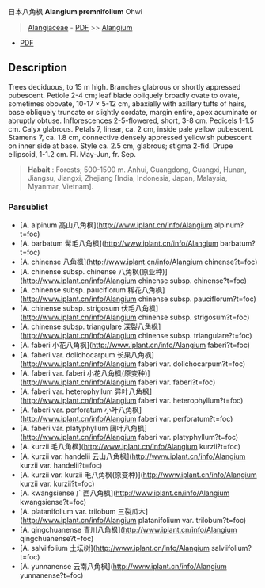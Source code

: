 日本八角枫 **Alangium premnifolium** Ohwi

> [Alangiaceae](http://www.iplant.cn/info/Alangiaceae?t=foc) - [PDF](http://www.iplant.cn/foc/pdf/Alangiaceae.pdf) >> [Alangium](http://www.iplant.cn/info/Alangium?t=foc)
 - [PDF](http://www.iplant.cn/foc/pdf/Alangium.pdf)

## Description

Trees deciduous, to 15 m high. Branches glabrous or shortly appressed pubescent. Petiole 2-4 cm; leaf blade obliquely broadly ovate to ovate, sometimes obovate, 10-17 × 5-12 cm, abaxially with axillary tufts of hairs, base obliquely truncate or slightly cordate, margin entire, apex acuminate or abruptly obtuse. Inflorescences 2-5-flowered, short, 3-8 cm. Pedicels 1-1.5 cm. Calyx glabrous. Petals 7, linear, ca. 2 cm, inside pale yellow pubescent. Stamens 7, ca. 1.8 cm, connective densely appressed yellowish pubescent on inner side at base. Style ca. 2.5 cm, glabrous; stigma 2-fid. Drupe ellipsoid, 1-1.2 cm. Fl. May-Jun, fr. Sep.


> **Habait** : 
> Forests; 500-1500 m. Anhui, Guangdong, Guangxi, Hunan, Jiangsu, Jiangxi, Zhejiang [India, Indonesia, Japan, Malaysia, Myanmar, Vietnam].



### Parsublist

* [A.  alpinum  高山八角枫](http://www.iplant.cn/info/Alangium alpinum?t=foc)
* [A.  barbatum  髯毛八角枫](http://www.iplant.cn/info/Alangium barbatum?t=foc)
* [A.  chinense  八角枫](http://www.iplant.cn/info/Alangium chinense?t=foc)
* [A.  chinense subsp. chinense  八角枫(原亚种)](http://www.iplant.cn/info/Alangium chinense subsp. chinense?t=foc)
* [A.  chinense subsp. pauciflorum  稀花八角枫](http://www.iplant.cn/info/Alangium chinense subsp. pauciflorum?t=foc)
* [A.  chinense subsp. strigosum  伏毛八角枫](http://www.iplant.cn/info/Alangium chinense subsp. strigosum?t=foc)
* [A.  chinense subsp. triangulare  深裂八角枫](http://www.iplant.cn/info/Alangium chinense subsp. triangulare?t=foc)
* [A.  faberi  小花八角枫](http://www.iplant.cn/info/Alangium faberi?t=foc)
* [A.  faberi var. dolichocarpum  长果八角枫](http://www.iplant.cn/info/Alangium faberi var. dolichocarpum?t=foc)
* [A.  faberi var. faberi  小花八角枫(原变种)](http://www.iplant.cn/info/Alangium faberi var. faberi?t=foc)
* [A.  faberi var. heterophyllum  异叶八角枫](http://www.iplant.cn/info/Alangium faberi var. heterophyllum?t=foc)
* [A.  faberi var. perforatum  小叶八角枫](http://www.iplant.cn/info/Alangium faberi var. perforatum?t=foc)
* [A.  faberi var. platyphyllum  阔叶八角枫](http://www.iplant.cn/info/Alangium faberi var. platyphyllum?t=foc)
* [A.  kurzii  毛八角枫](http://www.iplant.cn/info/Alangium kurzii?t=foc)
* [A.  kurzii var. handelii  云山八角枫](http://www.iplant.cn/info/Alangium kurzii var. handelii?t=foc)
* [A.  kurzii var. kurzii  毛八角枫(原变种)](http://www.iplant.cn/info/Alangium kurzii var. kurzii?t=foc)
* [A.  kwangsiense  广西八角枫](http://www.iplant.cn/info/Alangium kwangsiense?t=foc)
* [A.  platanifolium var. trilobum  三裂瓜木](http://www.iplant.cn/info/Alangium platanifolium var. trilobum?t=foc)
* [A.  qingchuanense  青川八角枫](http://www.iplant.cn/info/Alangium qingchuanense?t=foc)
* [A.  salviifolium  土坛树](http://www.iplant.cn/info/Alangium salviifolium?t=foc)
* [A.  yunnanense  云南八角枫](http://www.iplant.cn/info/Alangium yunnanense?t=foc)
